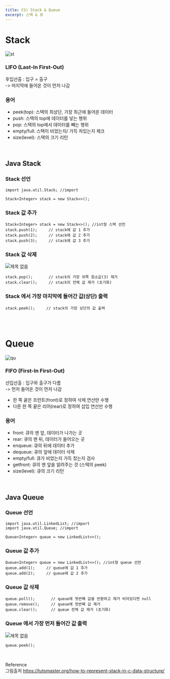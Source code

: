 ```yaml
---
title: CS) Stack & Queue
excerpt: 스택 & 큐
---
```


# Stack
![st](https://user-images.githubusercontent.com/103614357/181193278-a1d7a80d-a1bf-4f26-bfd9-d57ff3255952.png)  

### LIFO (Last-In First-Out)
후입선출 : 입구 = 출구   
-> 마지막에 들어온 것이 먼저 나감 

### 용어
- peek(top): 스택의 최상단, 가장 최근에 들어온 데이터
- push: 스택의 top에 데이터를 넣는 행위
- pop: 스택의 top에서 데이터를 빼는 행위
- empty/full: 스택이 비었는지/ 가득 차있는지 체크
- size(level): 스택의 크기 리턴
<br/>

## Java Stack
### Stack 선언
```
import java.util.Stack; //import
  
Stack<Integer> stack = new Stack<>();
```
### Stack 값 추가
```
Stack<Integer> stack = new Stack<>(); //int형 스택 선언
stack.push(1);     // stack에 값 1 추가
stack.push(2);     // stack에 값 2 추가
stack.push(3);     // stack에 값 3 추가
```
### Stack 값 삭제
![제목 없음](https://user-images.githubusercontent.com/103614357/180784238-29ffedc7-7be2-47a6-aebf-915593804c11.png)  

```
stack.pop();       // stack의 가장 위쪽 원소값(3) 제거
stack.clear();     // stack의 전체 값 제거 (초기화)
```
### Stack 에서 가장 마지막에 들어간 값(상단) 출력
```
stack.peek();     // stack의 가장 상단의 값 출력
```
<br/><br/>  

# Queue  
![qu](https://user-images.githubusercontent.com/103614357/181193246-c80b58bb-c981-4836-9e83-8c6d5ebd43c5.png)  

### FIFO (First-In First-Out)  
선입선출 : 입구와 출구가 다름  
-> 먼저 들어온 것이 먼저 나감  
- 한 쪽 끝은 프런트(front)로 정하여 삭제 연산만 수행
- 다른 한 쪽 끝은 리어(rear)로 정하여 삽입 연산만 수행

### 용어  
- front: 큐의 맨 앞, 데이터가 나가는 곳
- rear: 큐의 맨 뒤, 데이터가 들어오는 곳
- enqueue: 큐의 뒤에 데이터 추가
- dequeue: 큐의 앞에 데이터 삭제
- empty/full: 큐가 비었는지 가득 찼는지 검사
- getfront: 큐의 맨 앞을 알려주는 것 (스택의 peek)
- size(level): 큐의 크기 리턴
<br/>

## Java Queue  
### Queue 선언  
```
import java.util.LinkedList; //import
import java.util.Queue; //import
  
Queue<Integer> queue = new LinkedList<>();
```
### Queue 값 추가  
```
Queue<Integer> queue = new LinkedList<>(); //int형 queue 선언
queue.add(1);     // queue에 값 1 추가
queue.add(2);     // queue에 값 2 추가
```
### Queue 값 삭제  
```
queue.poll();       // queue에 첫번째 값을 반환하고 제거 비어있다면 null
queue.remove();     // queue에 첫번째 값 제거
queue.clear();      // queue 전체 값 제거 (초기화)
```
### Queue 에서 가장 먼저 들어간 값 출력  
![제목 없음](https://user-images.githubusercontent.com/103614357/180784602-4193e06b-8386-4367-b689-d0743383dd71.png)  

```
queue.peek(); 
```
<br/>

Reference  
그림출처 https://tutsmaster.org/how-to-represent-stack-in-c-data-structure/
<br/>
